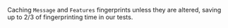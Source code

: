 Caching `Message` and `Features` fingerprints unless they are altered, saving up to 2/3 of fingerprinting time in our tests.